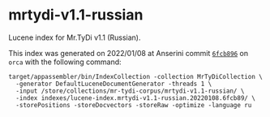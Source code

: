# mrtydi-v1.1-russian

Lucene index for Mr.TyDi v1.1 (Russian).

This index was generated on 2022/01/08 at Anserini commit [`6fcb896`](https://github.com/castorini/anserini/commit/6fcb896c61e2b8cf2f235def3e95dda5fe4cd2fc) on `orca` with the following command:

```
target/appassembler/bin/IndexCollection -collection MrTyDiCollection \
  -generator DefaultLuceneDocumentGenerator -threads 1 \
  -input /store/collections/mr-tydi-corpus/mrtydi-v1.1-russian/ \
  -index indexes/lucene-index.mrtydi-v1.1-russian.20220108.6fcb89/ \
  -storePositions -storeDocvectors -storeRaw -optimize -language ru
```